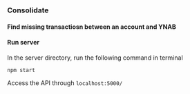 ### Consolidate
#### Find missing transactiosn between an account and YNAB
#### Run server
In the server directory, run the following command in terminal 
```
npm start
```
Access the API through `localhost:5000/`
